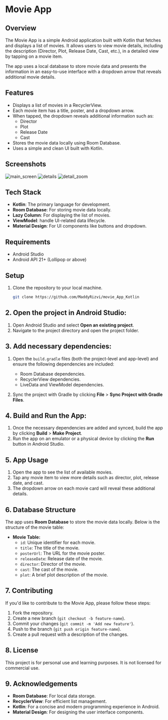 # Movie App

## Overview

The Movie App is a simple Android application built with Kotlin that fetches and displays a list of movies. It allows users to view movie details, including the description (Director, Plot, Release Date, Cast, etc.), in a detailed view by tapping on a movie item. 

The app uses a local database to store movie data and presents the information in an easy-to-use interface with a dropdown arrow that reveals additional movie details.

## Features

- Displays a list of movies in a RecyclerView.
- Each movie item has a title, poster, and a dropdown arrow.
- When tapped, the dropdown reveals additional information such as:
  - Director
  - Plot
  - Release Date
  - Cast
- Stores the movie data locally using Room Database.
- Uses a simple and clean UI built with Kotlin.

## Screenshots

![main_screen](https://github.com/user-attachments/assets/28ab8297-6487-4117-8961-0e722ac04b30)
![details](https://github.com/user-attachments/assets/aa0029a5-b380-4df3-8831-169ecf2be3e0)
![detail_zoom](https://github.com/user-attachments/assets/54a5e2d1-4f2b-4b1e-a196-ea672ce9266d)


## Tech Stack

- **Kotlin**: The primary language for development.
- **Room Database**: For storing movie data locally.
- **Lazy Column**: For displaying the list of movies.
- **ViewModel**: handle UI-related data lifecycle.
- **Material Design**: For UI components like buttons and dropdown.

## Requirements

- Android Studio
- Android API 21+ (Lollipop or above)

## Setup

1. Clone the repository to your local machine.

   ```bash
   git clone https://github.com/MaddyRizvi/movie_App_Kotlin

## 2. Open the project in Android Studio:

1. Open Android Studio and select **Open an existing project**.
2. Navigate to the project directory and open the project folder.

## 3. Add necessary dependencies:

1. Open the `build.gradle` files (both the project-level and app-level) and ensure the following dependencies are included:
   - Room Database dependencies.
   - RecyclerView dependencies.
   - LiveData and ViewModel dependencies.

2. Sync the project with Gradle by clicking **File** > **Sync Project with Gradle Files**.

## 4. Build and Run the App:

1. Once the necessary dependencies are added and synced, build the app by clicking **Build** > **Make Project**.
2. Run the app on an emulator or a physical device by clicking the **Run** button in Android Studio.

## 5. App Usage

1. Open the app to see the list of available movies.
2. Tap any movie item to view more details such as director, plot, release date, and cast.
3. The dropdown arrow on each movie card will reveal these additional details.

## 6. Database Structure

The app uses **Room Database** to store the movie data locally. Below is the structure of the movie table:

- **Movie Table:**
  - `id`: Unique identifier for each movie.
  - `title`: The title of the movie.
  - `posterUrl`: The URL for the movie poster.
  - `releaseDate`: Release date of the movie.
  - `director`: Director of the movie.
  - `cast`: The cast of the movie.
  - `plot`: A brief plot description of the movie.

## 7. Contributing

If you'd like to contribute to the Movie App, please follow these steps:

1. Fork the repository.
2. Create a new branch (`git checkout -b feature-name`).
3. Commit your changes (`git commit -m 'Add new feature'`).
4. Push to the branch (`git push origin feature-name`).
5. Create a pull request with a description of the changes.

## 8. License

This project is for personal use and learning purposes. It is not licensed for commercial use.

## 9. Acknowledgements

- **Room Database**: For local data storage.
- **RecyclerView**: For efficient list management.
- **Kotlin**: For a concise and modern programming experience in Android.
- **Material Design**: For designing the user interface components.

